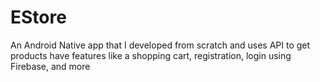 # EStore
An Android Native app that I developed from scratch and uses API to get products have features like a shopping cart, registration, login using Firebase, and more

